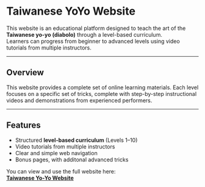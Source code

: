 # Taiwanese YoYo Website 

This website is an educational platform designed to teach the art of the **Taiwanese yo-yo (diabolo)** through a level-based curriculum.  
Learners can progress from beginner to advanced levels using video tutorials from multiple instructors.

---

## Overview
This website provides a complete set of online learning materials.
Each level focuses on a specific set of tricks, complete with step-by-step instructional videos and demonstrations from experienced performers.

---

## Features
- Structured **level-based curriculum** (Levels 1–10)  
- Video tutorials from multiple instructors  
- Clear and simple web navigation  
- Bonus pages, with additonal advanced tricks

You can view and use the full website here:  
 **[Taiwanese Yo-Yo Website](https://joseph-lai21.github.io/TaiwaneseYoYoWebsite/index.html)**  
